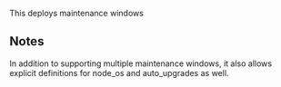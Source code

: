 This deploys maintenance windows

## Notes

In addition to supporting multiple maintenance windows, it also allows explicit definitions for node_os and auto_upgrades as well.
